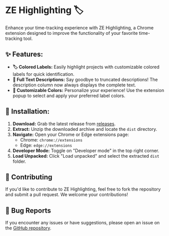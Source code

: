 # ZE Highlighting 🏷️

Enhance your time-tracking experience with ZE Highlighting, a Chrome extension designed to improve the functionality of your favorite time-tracking tool.

## ✨ Features:

* **🏷️ Colored Labels:** Easily highlight projects with customizable colored labels for quick identification.
* **📝 Full Text Descriptions:** Say goodbye to truncated descriptions! The description column now always displays the complete text.
* **🎨 Customizable Colors:** Personalize your experience! Use the extension popup to select and apply your preferred label colors.

## 🚀 Installation:

1.  **Download:** Grab the latest release from [releases](https://github.com/MichaelHolley/ze-highlighting/releases).
2.  **Extract:** Unzip the downloaded archive and locate the `dist` directory.
3.  **Navigate:** Open your Chrome or Edge extensions page:
    * Chrome: `chrome://extensions`
    * Edge: `edge://extensions`
4.  **Developer Mode:** Toggle on "Developer mode" in the top right corner.
5.  **Load Unpacked:** Click "Load unpacked" and select the extracted `dist` folder.

## 🤝 Contributing

If you'd like to contribute to ZE Highlighting, feel free to fork the repository and submit a pull request. We welcome your contributions!

## 🐛 Bug Reports

If you encounter any issues or have suggestions, please open an issue on the [GitHub repository](https://github.com/MichaelHolley/ze-highlighting/issues).
